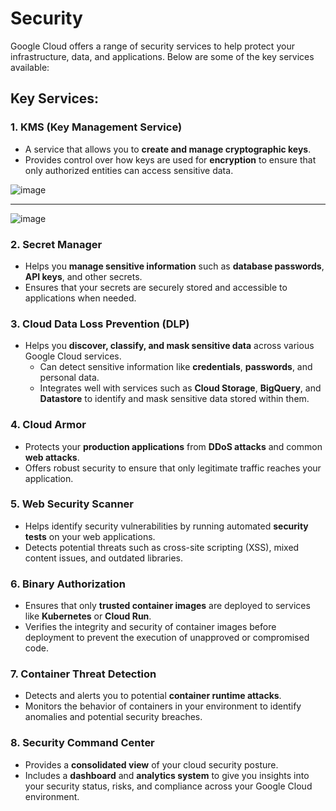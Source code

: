 # Security

Google Cloud offers a range of security services to help protect your infrastructure, data, and applications. Below are some of the key services available:

## Key Services:

### 1. **KMS (Key Management Service)**
- A service that allows you to **create and manage cryptographic keys**.
- Provides control over how keys are used for **encryption** to ensure that only authorized entities can access sensitive data.
  
![image](https://github.com/user-attachments/assets/58f4e7dc-7d4c-4c44-9444-a72cc90c1a4e)

---

![image](https://github.com/user-attachments/assets/b8170ab0-242f-4574-a2de-c3239110904e)

### 2. **Secret Manager**
- Helps you **manage sensitive information** such as **database passwords**, **API keys**, and other secrets.
- Ensures that your secrets are securely stored and accessible to applications when needed.

### 3. **Cloud Data Loss Prevention (DLP)**
- Helps you **discover, classify, and mask sensitive data** across various Google Cloud services.
  - Can detect sensitive information like **credentials**, **passwords**, and personal data.
  - Integrates well with services such as **Cloud Storage**, **BigQuery**, and **Datastore** to identify and mask sensitive data stored within them.

### 4. **Cloud Armor**
- Protects your **production applications** from **DDoS attacks** and common **web attacks**.
- Offers robust security to ensure that only legitimate traffic reaches your application.

### 5. **Web Security Scanner**
- Helps identify security vulnerabilities by running automated **security tests** on your web applications.
- Detects potential threats such as cross-site scripting (XSS), mixed content issues, and outdated libraries.

### 6. **Binary Authorization**
- Ensures that only **trusted container images** are deployed to services like **Kubernetes** or **Cloud Run**.
- Verifies the integrity and security of container images before deployment to prevent the execution of unapproved or compromised code.

### 7. **Container Threat Detection**
- Detects and alerts you to potential **container runtime attacks**.
- Monitors the behavior of containers in your environment to identify anomalies and potential security breaches.

### 8. **Security Command Center**
- Provides a **consolidated view** of your cloud security posture.
- Includes a **dashboard** and **analytics system** to give you insights into your security status, risks, and compliance across your Google Cloud environment.
